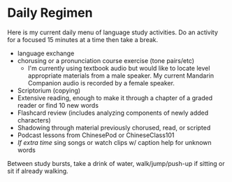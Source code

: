 # Daily Regimen

Here is my current daily menu of language study activities. Do an activity for a focused 15 minutes at a time then take a break.

- language exchange
- chorusing or a pronunciation course exercise (tone pairs/etc) 
   - I'm currently using textbook audio but would like to locate level appropriate materials from a male speaker. My current Mandarin Companion audio is recorded by a female speaker.
- Scriptorium (copying)
- Extensive reading, enough to make it through a chapter of a graded reader or find 10 new words
- Flashcard review (includes analyzing components of newly added characters)
- Shadowing through material previously chorused, read, or scripted
- Podcast lessons from ChinesePod or ChineseClass101
- *If extra time* sing songs or watch clips w/ caption help for unknown words

Between study bursts, take a drink of water, walk/jump/push-up if sitting or sit if already walking.